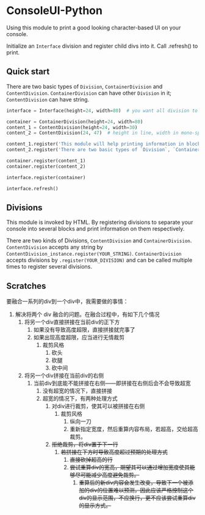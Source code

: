 # ConsoleUI-Python

Using this module to print a good looking character-based UI on your console.

Initialize an `Interface` division and register child divs into it. Call .refresh() to print.

## Quick start

There are two basic types of `Division`, `ContainerDivision` and `ContentDivision`. `ContainerDivision` can have other `Division` in it; `ContentDivision` can have string.

```python
interface = Interface(height=24, width=80)  # you want all division to show in this Division

container = ContainerDivision(height=24, width=80)
content_1 = ContentDivision(height=24, width=30)
content_2 = ContentDivision(24, 47)  # height in line, width in mono-spaced half-character

content_1.register('This module will help printing information in blocks on console. Invoked by HTML5, thus these blocks are called `Division`.')
content_2.register('There are two basic types of `Division`, `ContainerDivision` and `ContentDivision`. `ContainerDivision` can have other `Division` in it; `ContentDivision` can have string.')

container.register(content_1)
container.register(content_2)

interface.register(container)

interface.refresh()
```

## Divisions

This module is invoked by HTML. By registering divisions to separate your console into several blocks and print information on them respectively.

There are two kinds of Divisions, `ContentDivision` and `ContainerDivision`. `ContentDivision` accepts any string by `ContentDivision_instance.register(YOUR_STRING)`. `ContainerDivision` accepts divisions by `.register(YOUR_DIVISION)` and can be called multiple times to register several divisions.





## Scratches

要融合一系列的div到一个div中，我需要做的事情：

1. 解决将两个 div 融合的问题。在融合过程中，有如下几个情况
   1. 将另一个div直接拼接在当前div的正下方
      1. 如果没有导致高度超限，直接拼接就完事了
      2. 如果出现高度超限，应当进行无情裁剪
         1. 裁剪风格
            1. 砍头
            2. 砍腿
            3. 砍中间
   2. 将另一个div拼接在当前div的右侧
      1. 当前div到底能不能拼接在右侧——即拼接在右侧后会不会导致超宽
         1. 没有超宽的情况下，直接拼接
         2. 超宽的情况下，有两种处理方式
            1. 对div进行裁剪，使其可以被拼接在右侧
               1. 裁剪风格
                  1. 纵向一刀
                  2. 重新指定宽度，然后重算内容布局，若超高，交给超高裁剪。
            2. ~~拒绝裁剪，将div置于下一行~~
               1. ~~若拼接在下方时导致高度超过预期的处理方式~~
                  1. ~~直接砍掉超高的行~~
                  2. ~~尝试重算div的宽高，期望其可以通过增加宽度使其能够尽可能减少高度避免裁剪。~~
                     1. ~~重算后的新div内容会发生改变，导致下一个被添加的div的位置难以预测，因此应该严格控制这个div的显示范围，不应换行，更不应该尝试重算div的显示方式。~~
